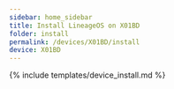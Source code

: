 ```yaml
---
sidebar: home_sidebar
title: Install LineageOS on X01BD
folder: install
permalink: /devices/X01BD/install
device: X01BD
---
```

{% include templates/device_install.md %}
